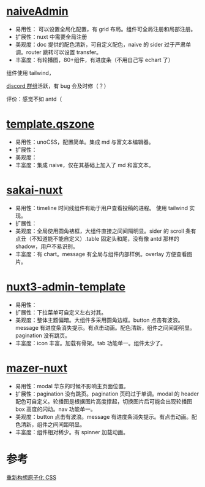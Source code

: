 # <a href="naive-ui-admin.vercel.app">naiveAdmin</a>

- 易用性： 可以设置全局化配置，有 grid 布局。组件可全局注册和局部注册。
- 扩展性：nuxt 中需要全局注册
- 美观度：doc 提供的配色清新，可自定义配色，naive 的 sider 过于严肃单调。router 跳转可以设置 transfer。
- 丰富度：有轮播图，80+组件，有进度条（不用自己写 echart 了）

组件使用 tailwind，

<a href="discord.com/channels/842427094214770768">discord 群组</a>活跃，有 bug 会及时修（？）

评价：感觉不如 antd（

# <a href="template.qszone.com">template.qszone</a>

- 易用性：unoCSS，配置简单。集成 md 与富文本编辑器。
- 扩展性：
- 美观度：
- 丰富度：集成 naive，仅在其基础上加入了 md 和富文本。

# <a href="sakai-nuxt.vercel.app">sakai-nuxt</a>

- 易用性：timeline 时间线组件有助于用户查看投稿的进程。 使用 tailwind 实现。
- 扩展性：
- 美观度：全局使用圆角裱框，大组件直接之间间隔明显。sider 的 scroll 条有点丑（不知道能不能自定义）.table 固定头和尾，没有像 antd 那样的 shadow，用户不易识别。
- 丰富度：有 chart。message 有全局与组件内部样例。overlay 方便查看图片。

# <a href="nuxt3-admin-template.vercel.app">nuxt3-admin-template</a>

- 易用性：
- 扩展性：下拉菜单可自定义左右对其。
- 美观度：整体主题偏暗。大组件多采用圆角边框。button 点击有波浪。message 有进度条消失提示。有点击动画。配色清新，组件之间间距明显。pagination 没有跳页。
- 丰富度：icon 丰富。加载有骨架。tab 功能单一。组件太少了。

# <a href="mazer-nuxt.vercel.app">mazer-nuxt</a>

- 易用性：modal 华东的时候不影响主页面位置。
- 扩展性：pagination 没有跳页。pagination 页码过于单调。modal 的 header 配色可自定义。轮播图是根据图片高度撑起，切换图片后可能会出现轮播图 box 高度的闪动。nav 功能单一。
- 美观度：button 点击有波浪。message 有进度条消失提示。有点击动画。配色清新，组件之间间距明显。
- 丰富度：组件相对稀少。有 spinner 加载动画。

# 参考

<a href="https://antfu.me/posts/reimagine-atomic-css-zh">重新构想原子化 CSS</a>
